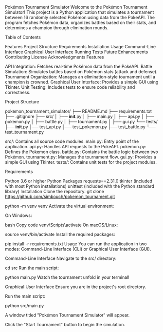 Pokémon Tournament Simulator
Welcome to the Pokémon Tournament Simulator! This project is a Python application that simulates
a tournament between 16 randomly selected Pokémon using data from the PokeAPI. 
The program fetches Pokémon data, organizes battles based on their stats, 
and determines a champion through elimination rounds.

Table of Contents

Features
Project Structure
Requirements
Installation
Usage
Command-Line Interface
Graphical User Interface
Running Tests
Future Enhancements
Contributing
License
Acknowledgments
Features


API Integration: Fetches real-time Pokémon data from the PokeAPI.
Battle Simulation: Simulates battles based on Pokémon stats (attack and defense).
Tournament Organization: Manages an elimination-style tournament until a champion is crowned.
Graphical User Interface: Provides a simple GUI using Tkinter.
Unit Testing: Includes tests to ensure code reliability and correctness.



Project Structure




pokemon_tournament_simulator/
├── README.md
├── requirements.txt
├── .gitignore
├── src/
│   ├── __init__.py
│   ├── main.py
│   ├── api.py
│   ├── pokemon.py
│   ├── battle.py
│   ├── tournament.py
│   ├── gui.py
└── tests/
    ├── __init__.py
    ├── test_api.py
    ├── test_pokemon.py
    ├── test_battle.py
    └── test_tournament.py

    
src/: Contains all source code modules.
main.py: Entry point of the application.
api.py: Handles API requests to the PokeAPI.
pokemon.py: Defines the Pokemon class.
battle.py: Contains the battle logic between two Pokémon.
tournament.py: Manages the tournament flow.
gui.py: Provides a simple GUI using Tkinter.
tests/: Contains unit tests for the project modules.


Requirements

Python 3.6 or higher
Python Packages
requests==2.31.0
tkinter (included with most Python installations)
unittest (included with the Python standard library)
Installation
Clone the repository:
git clone https://github.com/simbouch/pokemon_tournament.git

python -m venv venv
Activate the virtual environment:

On Windows:

bash
Copy code
venv\Scripts\activate
On macOS/Linux:


source venv/bin/activate
Install the required packages:


pip install -r requirements.txt
Usage
You can run the application in two modes: Command-Line Interface (CLI) or Graphical User Interface (GUI).

Command-Line Interface
Navigate to the src/ directory:


cd src
Run the main script:

python main.py
Watch the tournament unfold in your terminal!

Graphical User Interface
Ensure you are in the project's root directory.

Run the main script:

python src/main.py

A window titled "Pokémon Tournament Simulator" will appear.

Click the "Start Tournament" button to begin the simulation.

